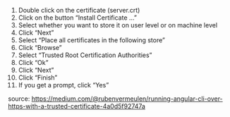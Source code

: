 1. Double click on the certificate (server.crt)
2. Click on the button “Install Certificate …”
3. Select whether you want to store it on user level or on machine level
4. Click “Next”
5. Select “Place all certificates in the following store”
6. Click “Browse”
7. Select “Trusted Root Certification Authorities”
8. Click “Ok”
9. Click “Next”
10. Click “Finish”
11. If you get a prompt, click “Yes”

source: https://medium.com/@rubenvermeulen/running-angular-cli-over-https-with-a-trusted-certificate-4a0d5f92747a